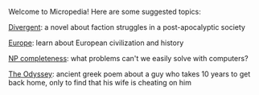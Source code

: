 Welcome to Micropedia! Here are some suggested topics:

[Divergent](divergent): a novel about faction struggles in a post-apocalyptic society

[Europe](europe): learn about European civilization and history

[NP completeness](np-completeness): what problems can't we easily solve with computers?

[The Odyssey](odyssey): ancient greek poem about a guy who takes 10 years to get back home, only to find that his wife is cheating on him

